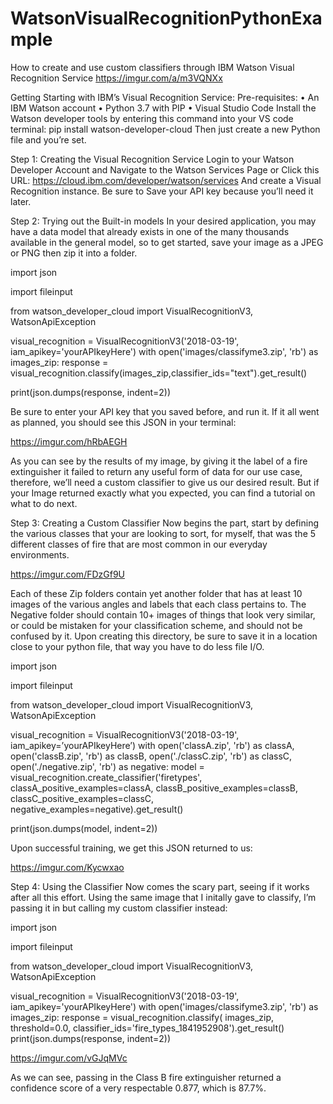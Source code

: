 # WatsonVisualRecognitionPythonExample
How to create and use custom classifiers through IBM Watson Visual Recognition Service https://imgur.com/a/m3VQNXx

Getting Starting with IBM’s Visual Recognition Service:
Pre-requisites: 
•	An IBM Watson account
•	Python 3.7 with PIP
•	Visual Studio Code
Install the Watson developer tools by entering this command into your VS code terminal:
pip install watson-developer-cloud
Then just create a new Python file and you’re set. 


Step 1: Creating the Visual Recognition Service
Login to your Watson Developer Account and Navigate to the Watson Services Page or Click this URL: https://cloud.ibm.com/developer/watson/services And create a Visual Recognition instance. Be sure to Save your API key because you’ll need it later. 


Step 2: Trying out the Built-in models
In your desired application, you may have a data model that already exists in one of the many thousands available in the general model, so to get started, save your image as a JPEG or PNG then zip it into a folder. 


import json

import fileinput

from watson_developer_cloud import VisualRecognitionV3, WatsonApiException

visual_recognition = VisualRecognitionV3('2018-03-19', iam_apikey='yourAPIkeyHere')
with open('images/classifyme3.zip', 'rb') as images_zip:
    response = visual_recognition.classify(images_zip,classifier_ids="text").get_result()

print(json.dumps(response, indent=2))


Be sure to enter your API key that you saved before, and run it. If it all went as planned, you should see this JSON in your terminal: 
 
 https://imgur.com/hRbAEGH

As you can see by the results of my image, by giving it the label of a fire extinguisher it failed to return any useful form of data for our use case, therefore, we’ll need a custom classifier to give us our desired result.  But if your Image returned exactly what you expected, you can find a tutorial on what to do next. 


Step 3: Creating a Custom Classifier
Now begins the part, start by defining the various classes that your are looking to sort, for myself, that was the 5 different classes of fire that are most common in our everyday environments. 
 
 https://imgur.com/FDzGf9U
 
Each of these Zip folders contain yet another folder that has at least 10 images of the various angles and labels that each class pertains to. The Negative folder should contain 10+ images of things that look very similar, or could be mistaken for your classification scheme, and should not be confused by it. Upon creating this directory, be sure to save it in a location close to your python file, that way you have to do less file I/O. 


import json

import fileinput

from watson_developer_cloud import VisualRecognitionV3, WatsonApiException

visual_recognition = VisualRecognitionV3('2018-03-19', iam_apikey=’yourAPIkeyHere’)
with open('classA.zip', 'rb') as classA, open('classB.zip', 'rb') as classB, open('./classC.zip', 'rb') as classC, open('./negative.zip', 'rb') as negative:
    model = visual_recognition.create_classifier('firetypes',
    classA_positive_examples=classA,
    classB_positive_examples=classB,
    classC_positive_examples=classC,
    negative_examples=negative).get_result()
            
print(json.dumps(model, indent=2))

Upon successful training, we get this JSON returned to us:  

https://imgur.com/Kycwxao

Step 4: Using the Classifier
Now comes the scary part, seeing if it works after all this effort. Using the same image that I initally gave to classify, I’m passing it in but calling my custom classifier instead:

import json

import fileinput

from watson_developer_cloud import VisualRecognitionV3, WatsonApiException

visual_recognition = VisualRecognitionV3('2018-03-19', iam_apikey='yourAPIkeyHere')
with open('images/classifyme3.zip', 'rb') as images_zip:
response = visual_recognition.classify(
      images_zip, threshold=0.0,
      classifier_ids='fire_types_1841952908').get_result()
print(json.dumps(response, indent=2))

https://imgur.com/vGJqMVc

As we can see, passing in the Class B fire extinguisher returned a confidence score of a very respectable 0.877, which is 87.7%. 
